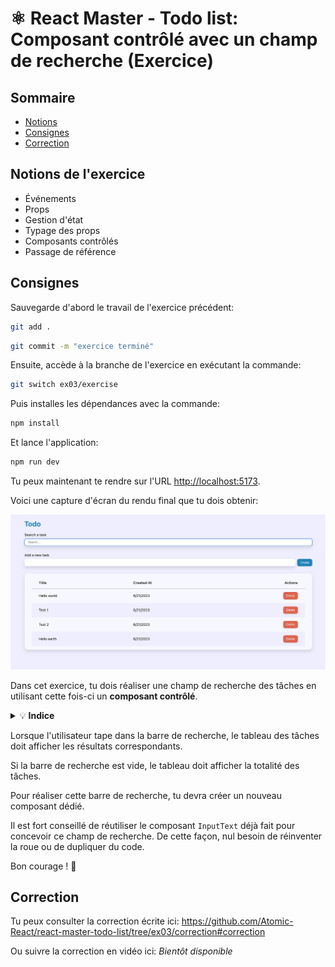# ⚛️ React Master - Todo list: Composant contrôlé avec un champ de recherche (Exercice)

## Sommaire

<!-- no toc -->
*   [Notions](#notions-de-lexercice)
*   [Consignes](#consignes)
*   [Correction](#correction)

## Notions de l'exercice

*   Événements
*   Props
*   Gestion d'état
*   Typage des props
*   Composants contrôlés
*   Passage de référence

## Consignes

Sauvegarde d'abord le travail de l'exercice précédent:

```bash
git add .
```

```bash
git commit -m "exercice terminé"
```

Ensuite, accède à la branche de l'exercice en exécutant la commande:

```bash
git switch ex03/exercise
```

Puis installes les dépendances avec la commande:

```bash
npm install
```

Et lance l'application:

```bash
npm run dev
```

Tu peux maintenant te rendre sur l'URL <http://localhost:5173>.

Voici une capture d'écran du rendu final que tu dois obtenir:

![Todo list search](docs/todo-list-search.png)

Dans cet exercice, tu dois réaliser une champ de recherche des tâches en utilisant cette fois-ci un **composant contrôlé**.

<details>
 <summary>💡 <b>Indice</b></summary>

 >
 > Voici le lien de la documentation **React** qui parle des champs contrôlés: <https://react.dev/reference/react-dom/components/input#controlling-an-input-with-a-state-variable>

</details>

Lorsque l'utilisateur tape dans la barre de recherche, le tableau des tâches doit afficher les résultats correspondants.

Si la barre de recherche est vide, le tableau doit afficher la totalité des tâches.

Pour réaliser cette barre de recherche, tu devra créer un nouveau composant dédié.

Il est fort conseillé de réutiliser le composant `InputText` déjà fait pour concevoir ce champ de recherche. De cette façon, nul besoin de réinventer la roue ou de dupliquer du code.

Bon courage ! 💪

## Correction

Tu peux consulter la correction écrite ici: <https://github.com/Atomic-React/react-master-todo-list/tree/ex03/correction#correction>

Ou suivre la correction en vidéo ici: _Bientôt disponible_
